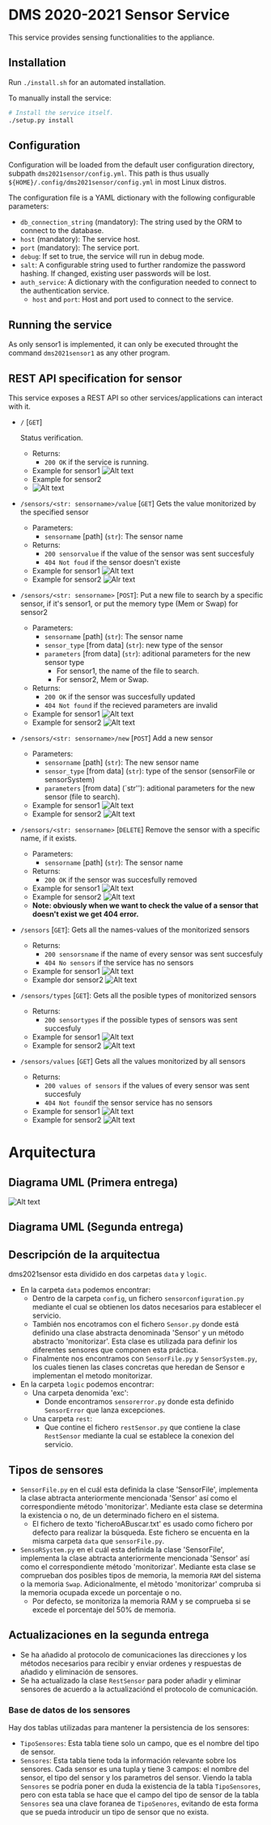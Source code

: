 # DMS 2020-2021 Sensor Service

This service provides sensing functionalities to the appliance.

## Installation

Run `./install.sh` for an automated installation.

To manually install the service:

```bash
# Install the service itself.
./setup.py install
```

## Configuration

Configuration will be loaded from the default user configuration directory, subpath `dms2021sensor/config.yml`. This path is thus usually `${HOME}/.config/dms2021sensor/config.yml` in most Linux distros.

The configuration file is a YAML dictionary with the following configurable parameters:

- `db_connection_string` (mandatory): The string used by the ORM to connect to the database.
- `host` (mandatory): The service host.
- `port` (mandatory): The service port.
- `debug`: If set to true, the service will run in debug mode.
- `salt`: A configurable string used to further randomize the password hashing. If changed, existing user passwords will be lost.
- `auth_service`: A dictionary with the configuration needed to connect to the authentication service.
  - `host` and `port`: Host and port used to connect to the service.

## Running the service

As only sensor1 is implemented, it can only be executed throught the command `dms2021sensor1` as any other program.

## REST API specification for sensor

This service exposes a REST API so other services/applications can interact with it.

- `/` [`GET`]

  Status verification.
  - Returns:
    - `200 OK` if the service is running.
  - Example for sensor1
     ![Alt text](pics_sensor1/status.png)
  - Example for sensor2
  - ![Alt text](pics_sensor2/status.png)
    
- `/sensors/<str: sensorname>/value` [`GET`]
  Gets the value monitorized by the specified sensor
  - Parameters: 
    - `sensorname` [path] (`str`): The sensor name
  - Returns:
    - `200 sensorvalue` if the value of the sensor was sent succesfuly
    - `404 Not foud` if the sensor doesn't existe
  - Example for sensor1
    ![Alt text](pics_sensor1/getValue.png)    
  - Example for sensor2
    ![Alr text](pics_sensor2/getValue.png)

- `/sensors/<str: sensorname>` [`POST`]: 
  Put a new file to search by a specific sensor, if it's sensor1, or put the memory type (Mem or Swap) for sensor2
  - Parameters: 
    - `sensorname` [path] (`str`): The sensor name
    - `sensor_type` [from data] (`str`): new type of the sensor
    - `parameters` [from data] (`str`): aditional parameters for the new sensor type
      - For sensor1, the name of the file to search.
      - For sensor2, Mem or Swap.
  - Returns:
    - `200 OK` if the sensor was succesfully updated
    - `404 Not found` if the recieved parameters are invalid
  - Example for sensor1
    ![Alt text](pics_sensor1/newValueForSensor1.png)
  - Example for sensor2
    ![Alt text](pics_sensor2/newValueForSensor2.png)

    
- `/sensors/<str: sensorname>/new` [`POST`]
  Add a new sensor
  - Parameters: 
    - `sensorname` [path] (`str`): The new sensor name
    - `sensor_type` [from data] (`str`): type of the sensor (sensorFile or sensorSystem)
    - `parameters` [from data] (`str''): aditional parameters for the new sensor (file to search).
  - Example for sensor1
    ![Alt text](pics_sensor1/newSensor1.png)
  - Example for sensor2
    ![Alt text](pics_sensor2/newSensor2.png)
    
- `/sensors/<str: sensorname>` [`DELETE`]
  Remove the sensor with a specific name, if it exists.
  - Parameters:
    - `sensorname` [path] (`str`): The sensor name
  - Returns:
    - `200 OK` if the sensor was succesfully removed
  - Example for sensor1
    ![Alt text](pics_sensor1/removeSensor1.png)
  - Example for sensor2
    ![Alt text](pics_sensor2/removeSensor2.png)
  - **Note: obviously when we want to check the value of a sensor that doesn't exist we get 404 error.**

- `/sensors` [`GET`]: 
  Gets all the names-values of the monitorized sensors
  - Returns:
    - `200 sensorsname` if the name of every sensor was sent succesfuly
    - `404 No sensors` if the service has no sensors
  - Example for sensor1
    ![Alt text](pics_sensor1/allSensor1.png)
  - Example dor sensor2
    ![Alt text](pics_sensor2/allSensorsValues.png)

- `/sensors/types` [`GET`]: 
  Gets all the posible types of monitorized sensors
  - Returns:
    - `200 sensortypes` if the possible types of sensors was sent succesfuly
  - Example for sensor1
    ![Alt text](pics_sensor1/sensorTypes.png)
  - Example for sensor2
    ![Alt text](pics_sensor2/sensorTypes.png)

- `/sensors/values` [`GET`]
  Gets all the values monitorized by all sensors
  - Returns:
    - `200 values of sensors` if the values of every sensor was sent succesfuly
    - `404 Not found`if the sensor service has no sensors
  - Example for sensor1
    ![Alt text](pics_sensor1/allValuesSensors.png)
  - Example for sensor2
    ![Alt text](pics_sensor2/allSensor2.png)

# Arquitectura

## Diagrama UML (Primera entrega)
![Alt text](Sensores.png)

## Diagrama UML (Segunda entrega)

## Descripción de la arquitectua

dms2021sensor esta dividido en dos carpetas `data` y `logic`. 
 - En la carpeta `data` podemos encontrar:
   - Dentro de la carpeta `config`, un fichero `sensorconfiguration.py` mediante el cual se obtienen los datos necesarios para establecer el servicio.
   - También nos encotramos con el fichero `Sensor.py` donde está definido una clase abstracta denominada 'Sensor' y un método abstracto 'monitorizar'. Esta clase es utilizada para definir los diferentes sensores que componen esta práctica.
   - Finalmente nos encontramos con `SensorFile.py` y `SensorSystem.py`, los cuales tienen las clases concretas que heredan de Sensor e implementan el metodo monitorizar.
 - En la carpeta `logic` podemos encontrar:
   - Una carpeta denomida 'exc':
     - Donde encontramos `sensorerror.py` donde esta definido `SensorError` que lanza excepciones.
   - Una carpeta `rest`:
     - Que contine el fichero `restSensor.py` que contiene la clase `RestSensor` mediante la cual se establece la conexion del servicio.
     
## Tipos de sensores
   - `SensorFile.py` en el cuál esta definida la clase 'SensorFile', implementa la clase abtracta anteriormente mencionada 'Sensor' así como el correspondiente método 'monitorizar'. Mediante esta clase se determina la existencia o no, de un determinado fichero en el sistema.
     - El fichero de texto 'ficheroABuscar.txt' es usado como fichero por defecto para realizar la búsqueda. Este fichero se encuenta en la misma carpeta `data` que `sensorFile.py`.
   - `SensoRSystem.py` en el cuál esta definida la clase 'SensorFile', implementa la clase abtracta anteriormente mencionada 'Sensor' así como el correspondiente método 'monitorizar'. Mediante esta clase se comprueban dos posibles tipos de memoria, la memoria `RAM` del sistema o la memoria `Swap`. Adicionalmente, el mètodo 'monitorizar' compruba si la memoria ocupada excede un porcentaje o no.
     - Por defecto, se monitoriza la memoria RAM y se comprueba si se excede el porcentaje del 50% de memoria.
     
## Actualizaciones en la segunda entrega
- Se ha añadido al protocolo de comunicaciones las direcciones y los métodos necesarios para recibir y enviar ordenes y respuestas de añadido y eliminación de sensores.
- Se ha actualizado la clase `RestSensor` para poder añadir y eliminar sensores de acuerdo a la actualizaciónd el protocolo de comunicación.

### Base de datos de los sensores
Hay dos tablas utilizadas para mantener la persistencia de los sensores:
- `TipoSensores`: Esta tabla tiene solo un campo, que es el nombre del tipo de sensor.
- `Sensores`: Esta tabla tiene toda la información relevante sobre los sensores. Cada sensor es una tupla y tiene 3 campos: el nombre del sensor, el tipo del sensor y los parametros del sensor.
Viendo la tabla `Sensores` se podría poner en duda la existencia de la tabla `TipoSensores`, pero con esta tabla se hace que el campo del tipo de sensor de la tabla `Sensores` sea una clave foranea de `TipoSenores`, evitando de esta forma que se pueda introducir un tipo de sensor que no exista.
